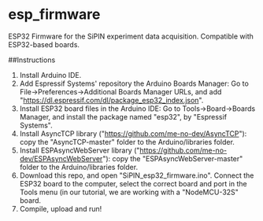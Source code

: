 # esp_firmware
ESP32 Firmware for the SiPIN experiment data acquisition. Compatible with ESP32-based boards.

##Instructions

1. Install Arduino IDE.
2. Add Espressif Systems' repository the Arduino Boards Manager: Go to File->Preferences->Additional Boards Manager URLs, and add "https://dl.espressif.com/dl/package_esp32_index.json".
3. Install ESP32 board files in the Arduino IDE: Go to Tools->Board->Boards Manager, and install the package named "esp32", by "Espressif Systems".
4. Install AsyncTCP library ("https://github.com/me-no-dev/AsyncTCP"): copy the "AsyncTCP-master" folder to the Arduino/libraries folder.
5. Install ESPAsyncWebServer library ("https://github.com/me-no-dev/ESPAsyncWebServer"): copy the "ESPAsyncWebServer-master" folder to the Arduino/libraries folder.
6. Download this repo, and open "SiPIN_esp32_firmware.ino". Connect the ESP32 board to the computer, select the correct board and port in the Tools menu (in our tutorial, we are working with a "NodeMCU-32S" board.
7. Compile, upload and run!

